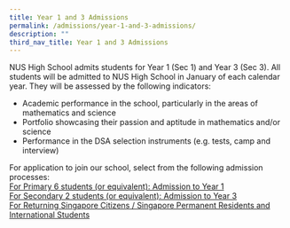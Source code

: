 ```yaml
---
title: Year 1 and 3 Admissions
permalink: /admissions/year-1-and-3-admissions/
description: ""
third_nav_title: Year 1 and 3 Admissions
---
```

NUS High School admits students for Year 1 (Sec 1) and Year 3 (Sec 3). All students will be admitted to NUS High School in January of each calendar year. They will be assessed by the following indicators:

*   Academic performance in the school, particularly in the areas of mathematics and science&nbsp;
*   Portfolio showcasing their passion and aptitude in mathematics and/or science&nbsp;
*   Performance in the DSA selection instruments (e.g. tests, camp and interview)

For application to join our school, select from the following admission processes:<br>
<a href="/admissions/year-1-and-3-admissions/year-1-admissions/">For Primary 6 students (or equivalent): Admission to Year 1</a><br>
<a href="/admissions/year-1-and-3-admissions/year-3-admissions/">For Secondary 2 students (or equivalent): Admission to Year 3</a><br>
[For Returning Singapore Citizens / Singapore Permanent Residents and International Students](https://staging.d1bl70m167uzkq.amplifyapp.com/admissions/year-1-and-3-admissions/admissions-for-singapore-citizen-pr-and-international-students/)<br>